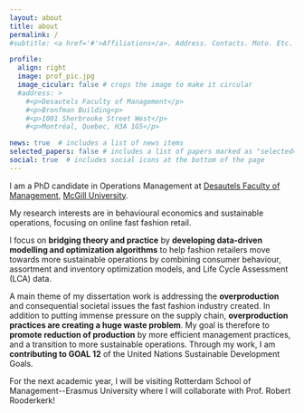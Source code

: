 ```yaml
---
layout: about
title: about
permalink: /
#subtitle: <a href='#'>Affiliations</a>. Address. Contacts. Moto. Etc.

profile:
  align: right
  image: prof_pic.jpg
  image_cicular: false # crops the image to make it circular
  #address: >
    #<p>Desautels Faculty of Management</p>
    #<p>Bronfman Building<p>
    #<p>1001 Sherbrooke Street West</p>
    #<p>Montréal, Quebec, H3A 1G5</p>

news: true  # includes a list of news items
selected_papers: false # includes a list of papers marked as "selected={true}"
social: true  # includes social icons at the bottom of the page
---
```


I am a PhD candidate in Operations Management at [Desautels Faculty of Management](https://www.mcgill.ca/desautels/), [McGill University](https://www.mcgill.ca).

My research interests are in behavioural economics and sustainable operations, focusing on online fast fashion retail. 
<!-- I am interested in understanding how product variety affects consumer choices, and how fashion retailers can become more efficient at managing assortments and production quantities. I am also interested in studying the trade-offs that exist between the sunk cost of sustainable operations, increased consumer experience (in terms of willingness-to-pay), and increased quality of products put on the market, which would result in reduced consumption.
Consequently,  -->
I focus on **bridging theory and practice** by **developing data-driven modelling and optimization algorithms** to help fashion retailers move towards more sustainable operations by combining consumer behaviour, assortment and inventory optimization models, and Life Cycle Assessment (LCA) data.

A main theme of my dissertation work is addressing the **overproduction** and consequential societal issues the fast fashion industry created. In addition to putting immense pressure on the supply chain, **overproduction practices are creating a huge waste problem**.
My goal is therefore to **promote reduction of production** by more efficient management practices, and a transition to more sustainable operations.
Through my work, I am **contributing to GOAL 12** of the United Nations Sustainable Development Goals.

For the next academic year, I will be visiting Rotterdam School of Management--Erasmus University where I will collaborate with Prof. Robert Rooderkerk!
